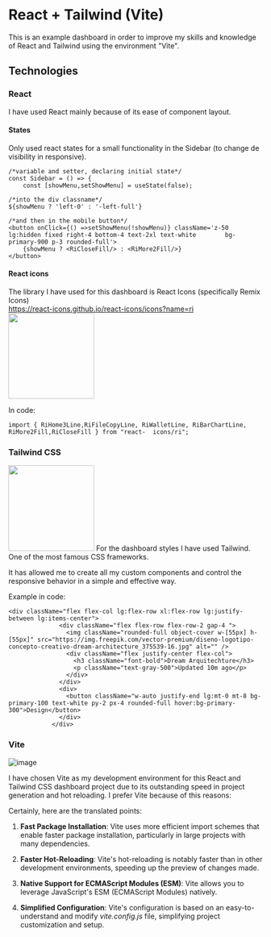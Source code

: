 # React + Tailwind (Vite)

This is an example dashboard in order to improve my skills and knowledge of React and Tailwind using the environment "Vite".

## Technologies

### React
I have used React mainly because of its ease of component layout.

#### States
Only used react states for a small functionality in the Sidebar (to change de visibility in responsive).

    /*variable and setter, declaring initial state*/ 
    const Sidebar = () => {
        const [showMenu,setShowMenu] = useState(false);
    
    /*into the div classname*/ 
    ${showMenu ? 'left-0' : '-left-full'}

    /*and then in the mobile button*/
    <button onClick={() =>setShowMenu(!showMenu)} className='z-50 lg:hidden fixed right-4 bottom-4 text-2xl text-white        bg-primary-900 p-3 rounded-full'>
        {showMenu ? <RiCloseFill/> : <RiMore2Fill/>}
    </button>

#### React icons
The library I have used for this dashboard is React Icons (specifically Remix Icons) <br>
https://react-icons.github.io/react-icons/icons?name=ri  <br>
<img src="https://res.cloudinary.com/practicaldev/image/fetch/s--rveCztiT--/c_imagga_scale,f_auto,fl_progressive,h_500,q_auto,w_1000/https://dev-to-uploads.s3.amazonaws.com/i/ke6hqywlnr8b3r896hii.png" width="170px"> 


In code:

    import { RiHome3Line,RiFileCopyLine, RiWalletLine, RiBarChartLine, RiMore2Fill,RiCloseFill } from "react-  icons/ri";

### Tailwind CSS
<img  width="170px" src="https://miro.medium.com/v2/resize:fit:1400/1*oPL8C-i04sqAUoOS_da9aA.jpeg" width="170px">
For the dashboard styles I have used Tailwind. One of the most famous CSS frameworks.

It has allowed me to create all my custom components and control the responsive behavior in a simple and effective way.

Example in code:

    <div className="flex flex-col lg:flex-row xl:flex-row lg:justify-between lg:items-center">
                  <div className="flex flex-row flex-row-2 gap-4 ">
                    <img className="rounded-full object-cover w-[55px] h-[55px]" src="https://img.freepik.com/vector-premium/diseno-logotipo-concepto-creativo-dream-architecture_375539-16.jpg" alt="" />
                    <div className="flex justify-center flex-col">
                      <h3 className="font-bold">Dream Arquitechture</h3>
                      <p className="text-gray-500">Updated 10m ago</p>
                    </div>
                  </div>
                  <div>
                    <button className="w-auto justify-end lg:mt-0 mt-8 bg-primary-100 text-white py-2 px-4 rounded-full hover:bg-primary-300">Design</button>
                  </div> 
                </div>

### Vite
![image](https://github.com/albertarrebola08/tailwindReactDashboard/assets/104431726/583ccc46-1681-4b77-989c-b1e998d21a78)

I have chosen Vite as my development environment for this React and Tailwind CSS dashboard project due to its outstanding speed in project generation and hot reloading.
I prefer Vite because of this reasons:

Certainly, here are the translated points:

1. **Fast Package Installation**: Vite uses more efficient import schemes that enable faster package installation, particularly in large projects with many dependencies.

2. **Faster Hot-Reloading**: Vite's hot-reloading is notably faster than in other development environments, speeding up the preview of changes made.

3. **Native Support for ECMAScript Modules (ESM)**: Vite allows you to leverage JavaScript's ESM (ECMAScript Modules) natively.

4. **Simplified Configuration**: Vite's configuration is based on an easy-to-understand and modify _vite.config.js_ file, simplifying project customization and setup.

